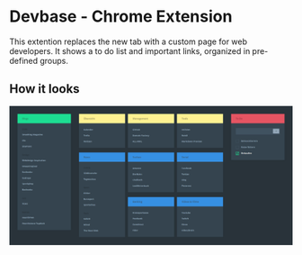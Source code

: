 # Devbase - Chrome Extension

This extention replaces the new tab with a custom page for web developers. It shows a to do list and important links, organized in pre-defined groups.

## How it looks

![Image of Devbase](showcase.png)
